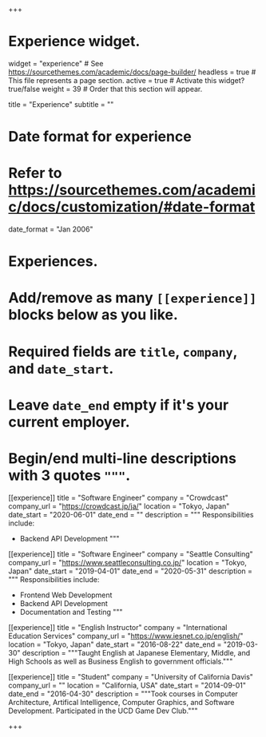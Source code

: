 +++
# Experience widget.
widget = "experience"  # See https://sourcethemes.com/academic/docs/page-builder/
headless = true  # This file represents a page section.
active = true  # Activate this widget? true/false
weight = 39  # Order that this section will appear.

title = "Experience"
subtitle = ""

# Date format for experience
#   Refer to https://sourcethemes.com/academic/docs/customization/#date-format
date_format = "Jan 2006"

# Experiences.
#   Add/remove as many `[[experience]]` blocks below as you like.
#   Required fields are `title`, `company`, and `date_start`.
#   Leave `date_end` empty if it's your current employer.
#   Begin/end multi-line descriptions with 3 quotes `"""`.
[[experience]]
  title = "Software Engineer"
  company = "Crowdcast"
  company_url = "https://crowdcast.jp/ja/"
  location = "Tokyo, Japan"
  date_start = "2020-06-01"
  date_end = ""
  description = """
  Responsibilities include:

  * Backend API Development
  """

[[experience]]
  title = "Software Engineer"
  company = "Seattle Consulting"
  company_url = "https://www.seattleconsulting.co.jp/"
  location = "Tokyo, Japan"
  date_start = "2019-04-01"
  date_end = "2020-05-31"
  description = """
  Responsibilities include:

  * Frontend Web Development
  * Backend API Development
  * Documentation and Testing
  """

[[experience]]
  title = "English Instructor"
  company = "International Education Services"
  company_url = "https://www.iesnet.co.jp/english/"
  location = "Tokyo, Japan"
  date_start = "2016-08-22"
  date_end = "2019-03-30"
  description = """Taught English at Japanese Elementary, Middle, and High Schools as well as Business English to government officials."""

[[experience]]
  title = "Student"
  company = "University of California Davis"
  company_url = ""
  location = "California, USA"
  date_start = "2014-09-01"
  date_end = "2016-04-30"
  description = """Took courses in Computer Architecture, Artifical Intelligence, Computer Graphics, and Software Development. Participated in the UCD Game Dev Club."""

+++
